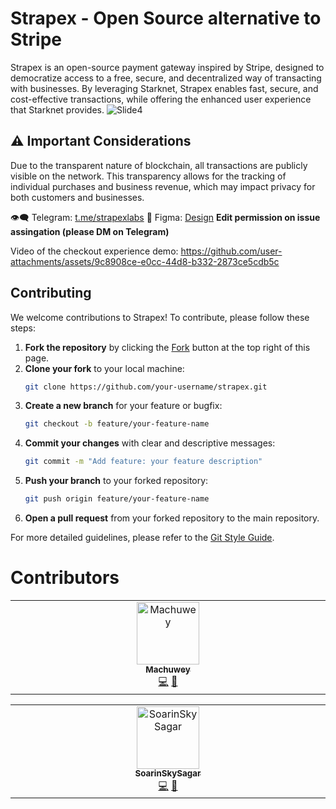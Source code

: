 # Strapex - Open Source alternative to Stripe

Strapex is an open-source payment gateway inspired by Stripe, designed to democratize access to a free, secure, and decentralized way of transacting with businesses. By leveraging Starknet, Strapex enables fast, secure, and cost-effective transactions, while offering the enhanced user experience that Starknet provides.
![Slide4](https://github.com/user-attachments/assets/b9e4e13c-938e-4c29-a684-d94a084c0adf)


## ⚠️ Important Considerations
Due to the transparent nature of blockchain, all transactions are publicly visible on the network. This transparency allows for the tracking of individual purchases and business revenue, which may impact privacy for both customers and businesses.


👁️‍🗨️ Telegram: [t.me/strapexlabs](https://t.me/strapexlabs)
🎨 Figma: [Design](https://www.figma.com/design/1ZUxHzVqJw9vlY65cyYyvP/Untitled?node-id=0-1&t=a9OW5jcHrQkMgH0k-1) **Edit permission on issue assingation (please DM on Telegram)**



Video of the checkout experience demo:
https://github.com/user-attachments/assets/9c8908ce-e0cc-44d8-b332-2873ce5cdb5c

## Contributing

We welcome contributions to Strapex! To contribute, please follow these steps:

1. **Fork the repository** by clicking the [Fork](https://github.com/strapexlabs/strapex/fork) button at the top right of this page.
2. **Clone your fork** to your local machine:
   ```bash
   git clone https://github.com/your-username/strapex.git
   ```
3. **Create a new branch** for your feature or bugfix:
   ```bash
   git checkout -b feature/your-feature-name
   ```
4. **Commit your changes** with clear and descriptive messages:
   ```bash
   git commit -m "Add feature: your feature description"
   ```
5. **Push your branch** to your forked repository:
   ```bash
   git push origin feature/your-feature-name
   ```
6. **Open a pull request** from your forked repository to the main repository.

For more detailed guidelines, please refer to the [Git Style Guide](https://udacity.github.io/git-styleguide/).

# Contributors

<table>
  <tbody>
    <tr>
      <td align="center" valign="top" width="14.28%"><a href="https://github.com/machuwey"><img src="https://avatars.githubusercontent.com/u/56169780?v=4&s=100" width="100px;" alt="Machuwey"/><br /><sub><b>Machuwey</b></sub></a><br /><a href="https://github.com/The Starknet Community/The Starknet Book/commits?author=omarespejel" title="Code">💻</a> <a href="https://github.com/The Starknet Community/The Starknet Book/commits?author=omarespejel" title="Documentation">📖</a></td>
    <tr>
</tbody> 
</table>

<table>
  <tbody>
    <tr>
      <td align="center" valign="top" width="14.28%"><a href="https://github.com/SoarinSkySagar"><img src="https://avatars.githubusercontent.com/u/117727361?v=4&s=100" width="100px;" alt="SoarinSkySagar"/><br /><sub><b>SoarinSkySagar</b></sub></a><br /><a href="https://github.com/The Starknet Community/The Starknet Book/commits?author=omarespejel" title="Code">💻</a> <a href="https://github.com/The Starknet Community/The Starknet Book/commits?author=omarespejel" title="Documentation">📖</a></td>
    <tr>
</tbody> 
</table>